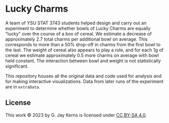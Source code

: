 # Lucky Charms

A team of YSU STAT 3743 students helped design and carry out an experiment to determine whether bowls of Lucky Charms are equally "lucky" over the course of a box of cereal. We estimate a decrease of approximately 2.7 total charms per additional bowl on average. This corresponds to more than a 50% drop-off in charms from the first bowl to the last. The weight of cereal also appears to play a role, and for each 1g of cereal we estimate approximately 0.5 more charms on average with bowl held constant. The interaction between bowl and weight is not statistically significant.

This repository houses all the original data and code used for analysis and for making interactive visualizations.  Data from later runs of the experiment are in `extraData`.


## License

This work © 2023 by G. Jay Kerns is licensed under [CC BY-SA 4.0](http://creativecommons.org/licenses/by-sa/4.0/?ref=chooser-v1).